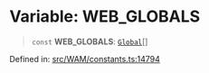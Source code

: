 # Variable: WEB\_GLOBALS

> `const` **WEB\_GLOBALS**: [`Global`](../type-aliases/Global.md)[]

Defined in: [src/WAM/constants.ts:14794](https://github.com/Fokusdotid/Baileys/blob/db1d3e5f41e9eede5877460f9adbb0224021575c/src/WAM/constants.ts#L14794)
